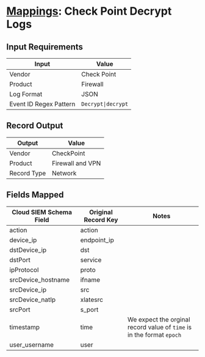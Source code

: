 # [Mappings](README.md): Check Point Decrypt Logs

## Input Requirements

|Input|Value|
|-----|-----|
|Vendor|Check Point|
|Product|Firewall|
|Log Format|JSON|
|Event ID Regex Pattern|`Decrypt\|decrypt`|

## Record Output

|Output|Value|
|------|-----|
|Vendor|CheckPoint|
|Product|Firewall and VPN|
|Record Type|Network|

## Fields Mapped

|Cloud SIEM Schema Field|Original Record Key|Notes|
|-----------------------|-------------------|-----|
|action|action||
|device_ip|endpoint_ip||
|dstDevice_ip|dst||
|dstPort|service||
|ipProtocol|proto||
|srcDevice_hostname|ifname||
|srcDevice_ip|src||
|srcDevice_natIp|xlatesrc||
|srcPort|s_port||
|timestamp|time|We expect the orginal record value of `time` is in the format `epoch`|
|user_username|user||

